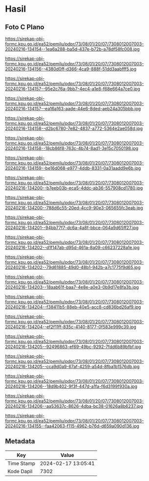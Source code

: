 # Hasil

## Foto C Plano

https://sirekap-obj-formc.kpu.go.id/ea52/pemilu/pdpr/73/08/01/20/07/7308012007003-20240216-134154--1ea6a288-ba5d-437e-b72b-a78df58fc008.jpg

https://sirekap-obj-formc.kpu.go.id/ea52/pemilu/pdpr/73/08/01/20/07/7308012007003-20240216-134156--4380d0ff-d366-4ca9-888f-51dd3aabfff5.jpg

https://sirekap-obj-formc.kpu.go.id/ea52/pemilu/pdpr/73/08/01/20/07/7308012007003-20240216-134157--95e2c76a-9bb7-4ec4-a1e8-f68e664a7ce0.jpg

https://sirekap-obj-formc.kpu.go.id/ea52/pemilu/pdpr/73/08/01/20/07/7308012007003-20240216-134157--ea16a163-aade-44e6-8ded-aeb24a305bbb.jpg

https://sirekap-obj-formc.kpu.go.id/ea52/pemilu/pdpr/73/08/01/20/07/7308012007003-20240216-134158--d2bc6780-7e82-4837-a772-5364e2ae058d.jpg

https://sirekap-obj-formc.kpu.go.id/ea52/pemilu/pdpr/73/08/01/20/07/7308012007003-20240216-134158--18cb86f8-763c-4b74-8ad1-3e15c7050198.jpg

https://sirekap-obj-formc.kpu.go.id/ea52/pemilu/pdpr/73/08/01/20/07/7308012007003-20240216-134159--be16d068-e977-4ddb-8331-0a31aadd9e6b.jpg

https://sirekap-obj-formc.kpu.go.id/ea52/pemilu/pdpr/73/08/01/20/07/7308012007003-20240216-134200--b7eeb03b-eca5-4ddc-ab36-557908cd1780.jpg

https://sirekap-obj-formc.kpu.go.id/ea52/pemilu/pdpr/73/08/01/20/07/7308012007003-20240216-134200--788d6c55-20ed-4cc9-90e3-065655fc3eab.jpg

https://sirekap-obj-formc.kpu.go.id/ea52/pemilu/pdpr/73/08/01/20/07/7308012007003-20240216-134201--94bb77f7-dc6a-4a8f-bbce-064a9d65ff27.jpg

https://sirekap-obj-formc.kpu.go.id/ea52/pemilu/pdpr/73/08/01/20/07/7308012007003-20240216-134202--d1f147ab-d95d-461a-8a09-c66237228a1e.jpg

https://sirekap-obj-formc.kpu.go.id/ea52/pemilu/pdpr/73/08/01/20/07/7308012007003-20240216-134202--79d61885-49d0-48b1-942b-a7c1775f9d65.jpg

https://sirekap-obj-formc.kpu.go.id/ea52/pemilu/pdpr/73/08/01/20/07/7308012007003-20240216-134203--18aab61f-baa7-4e8e-a0e3-0b9d17e8fa3b.jpg

https://sirekap-obj-formc.kpu.go.id/ea52/pemilu/pdpr/73/08/01/20/07/7308012007003-20240216-134204--f38411b5-88eb-40e5-acc8-cd836bd26af9.jpg

https://sirekap-obj-formc.kpu.go.id/ea52/pemilu/pdpr/73/08/01/20/07/7308012007003-20240216-134204--ef2f11ff-835c-4140-8177-0f583e999c39.jpg

https://sirekap-obj-formc.kpu.go.id/ea52/pemilu/pdpr/73/08/01/20/07/7308012007003-20240216-134205--92496863-ef69-49bc-9292-7fdd6b89bfbf.jpg

https://sirekap-obj-formc.kpu.go.id/ea52/pemilu/pdpr/73/08/01/20/07/7308012007003-20240216-134205--cca9d0a9-67af-4259-a54d-8fba1b1576db.jpg

https://sirekap-obj-formc.kpu.go.id/ea52/pemilu/pdpr/73/08/01/20/07/7308012007003-20240216-134206--18d9b402-9f3f-447d-a1fa-f6d3199f930a.jpg

https://sirekap-obj-formc.kpu.go.id/ea52/pemilu/pdpr/73/08/01/20/07/7308012007003-20240216-134206--aa53637c-8626-4dba-bc38-01626a8b6237.jpg

https://sirekap-obj-formc.kpu.go.id/ea52/pemilu/pdpr/73/08/01/20/07/7308012007003-20240216-134155--faa42063-f115-4962-b76d-d659a090d136.jpg


## Metadata

| Key        | Value               |
| ---------- | ------------------- |
| Time Stamp | 2024-02-17 13:05:41 |
| Kode Dapil | 7302                |



